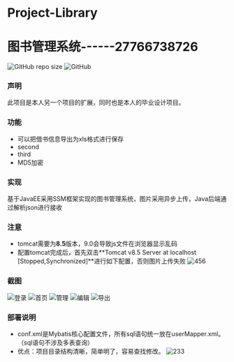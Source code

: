 # Project-Library
# 图书管理系统------27766738726
![GitHub repo size](https://img.shields.io/github/repo-size/sxzyc/Project-Library)
![GitHub](https://img.shields.io/github/license/sxzyc/Project-Library)
### 声明
此项目是本人另一个项目的扩展，同时也是本人的毕业设计项目。
### 功能
- 可以把借书信息导出为xls格式进行保存
- second
- third
- MD5加密

### 实现
基于JavaEE采用SSM框架实现的图书管理系统，图片采用异步上传，Java后端通过解析json进行接收

### 注意
 - tomcat需要为**8.5**版本，9.0会导致js文件在浏览器显示乱码
 - 配置tomcat完成后，首先双击**Tomcat v8.5 Server at localhost [Stopped,Synchronized]**进行如下配置，否则图片上传失败
![456](https://tva3.sinaimg.cn/large/005RH3Rxly1gi1mxiqqa8j311f0hiabt.jpg)

### 截图
![登录](https://tvax3.sinaimg.cn/large/005RH3Rxly1gi12t4i1qkj31hc0pt1ky.jpg)
![首页](https://tvax3.sinaimg.cn/large/005RH3Rxly1gi12wrj7qoj30qo09w3yt.jpg)
![管理](https://tvax4.sinaimg.cn/large/005RH3Rxly1gi12xa5m5lj30qo0bdab6.jpg)
![编辑](https://tvax3.sinaimg.cn/large/005RH3Rxly1gi12xo3zj8j315a0qfadv.jpg)
![导出](https://tvax4.sinaimg.cn/large/005RH3Rxly1gi1nasn89ej313c0ofadm.jpg)
### 部署说明
- conf.xml是Mybatis核心配置文件，所有sql语句统一放在userMapper.xml。（sql语句不涉及多表查询）
- 优点：项目目录结构清晰，简单明了，容易查找修改。
![233](https://tvax3.sinaimg.cn/large/005RH3Rxly1gi1mv8td73j317o0h20vn.jpg)
